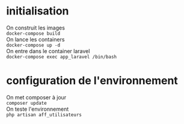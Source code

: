 # initialisation  
On construit les images  
`docker-compose build`  
On lance les containers  
`docker-compose up -d`  
On entre dans le container laravel  
`docker-compose exec app_laravel /bin/bash`  

# configuration de l'environnement 
On met composer à jour  
`composer update`  
On teste l'environnement  
`php artisan aff_utilisateurs`
